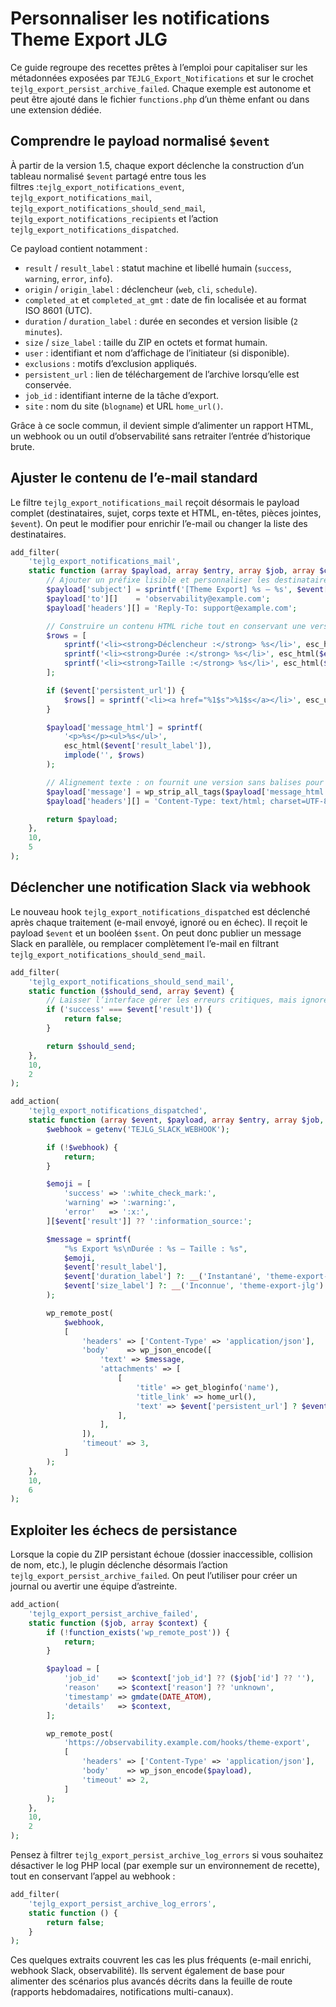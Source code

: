 # Personnaliser les notifications Theme Export JLG

Ce guide regroupe des recettes prêtes à l’emploi pour capitaliser sur les métadonnées exposées par `TEJLG_Export_Notifications` et sur le crochet `tejlg_export_persist_archive_failed`. Chaque exemple est autonome et peut être ajouté dans le fichier `functions.php` d’un thème enfant ou dans une extension dédiée.

## Comprendre le payload normalisé `$event`

À partir de la version 1.5, chaque export déclenche la construction d’un tableau normalisé `$event` partagé entre tous les filtres :`tejlg_export_notifications_event`, `tejlg_export_notifications_mail`, `tejlg_export_notifications_should_send_mail`, `tejlg_export_notifications_recipients` et l’action `tejlg_export_notifications_dispatched`.

Ce payload contient notamment :

- `result` / `result_label` : statut machine et libellé humain (`success`, `warning`, `error`, `info`).
- `origin` / `origin_label` : déclencheur (`web`, `cli`, `schedule`).
- `completed_at` et `completed_at_gmt` : date de fin localisée et au format ISO 8601 (UTC).
- `duration` / `duration_label` : durée en secondes et version lisible (`2 minutes`).
- `size` / `size_label` : taille du ZIP en octets et format humain.
- `user` : identifiant et nom d’affichage de l’initiateur (si disponible).
- `exclusions` : motifs d’exclusion appliqués.
- `persistent_url` : lien de téléchargement de l’archive lorsqu’elle est conservée.
- `job_id` : identifiant interne de la tâche d’export.
- `site` : nom du site (`blogname`) et URL `home_url()`.

Grâce à ce socle commun, il devient simple d’alimenter un rapport HTML, un webhook ou un outil d’observabilité sans retraiter l’entrée d’historique brute.

## Ajuster le contenu de l’e-mail standard

Le filtre `tejlg_export_notifications_mail` reçoit désormais le payload complet (destinataires, sujet, corps texte et HTML, en-têtes, pièces jointes, `$event`). On peut le modifier pour enrichir l’e-mail ou changer la liste des destinataires.

```php
add_filter(
    'tejlg_export_notifications_mail',
    static function (array $payload, array $entry, array $job, array $context, array $event) {
        // Ajouter un préfixe lisible et personnaliser les destinataires.
        $payload['subject'] = sprintf('[Theme Export] %s — %s', $event['result_label'], $payload['subject']);
        $payload['to'][]    = 'observability@example.com';
        $payload['headers'][] = 'Reply-To: support@example.com';

        // Construire un contenu HTML riche tout en conservant une version texte.
        $rows = [
            sprintf('<li><strong>Déclencheur :</strong> %s</li>', esc_html($event['origin_label'])),
            sprintf('<li><strong>Durée :</strong> %s</li>', esc_html($event['duration_label'] ?: __('Instantané', 'theme-export-jlg'))),
            sprintf('<li><strong>Taille :</strong> %s</li>', esc_html($event['size_label'] ?: __('Inconnue', 'theme-export-jlg'))),
        ];

        if ($event['persistent_url']) {
            $rows[] = sprintf('<li><a href="%1$s">%1$s</a></li>', esc_url($event['persistent_url']));
        }

        $payload['message_html'] = sprintf(
            '<p>%s</p><ul>%s</ul>',
            esc_html($event['result_label']),
            implode('', $rows)
        );

        // Alignement texte : on fournit une version sans balises pour les lecteurs non HTML.
        $payload['message'] = wp_strip_all_tags($payload['message_html']);
        $payload['headers'][] = 'Content-Type: text/html; charset=UTF-8';

        return $payload;
    },
    10,
    5
);
```

## Déclencher une notification Slack via webhook

Le nouveau hook `tejlg_export_notifications_dispatched` est déclenché après chaque traitement (e-mail envoyé, ignoré ou en échec). Il reçoit le payload `$event` et un booléen `$sent`. On peut donc publier un message Slack en parallèle, ou remplacer complètement l’e-mail en filtrant `tejlg_export_notifications_should_send_mail`.

```php
add_filter(
    'tejlg_export_notifications_should_send_mail',
    static function ($should_send, array $event) {
        // Laisser l’interface gérer les erreurs critiques, mais ignorer les succès.
        if ('success' === $event['result']) {
            return false;
        }

        return $should_send;
    },
    10,
    2
);

add_action(
    'tejlg_export_notifications_dispatched',
    static function (array $event, $payload, array $entry, array $job, array $context, bool $sent) {
        $webhook = getenv('TEJLG_SLACK_WEBHOOK');

        if (!$webhook) {
            return;
        }

        $emoji = [
            'success' => ':white_check_mark:',
            'warning' => ':warning:',
            'error'   => ':x:',
        ][$event['result']] ?? ':information_source:';

        $message = sprintf(
            "%s Export %s\nDurée : %s — Taille : %s",
            $emoji,
            $event['result_label'],
            $event['duration_label'] ?: __('Instantané', 'theme-export-jlg'),
            $event['size_label'] ?: __('Inconnue', 'theme-export-jlg')
        );

        wp_remote_post(
            $webhook,
            [
                'headers' => ['Content-Type' => 'application/json'],
                'body'    => wp_json_encode([
                    'text' => $message,
                    'attachments' => [
                        [
                            'title' => get_bloginfo('name'),
                            'title_link' => home_url(),
                            'text' => $event['persistent_url'] ? $event['persistent_url'] : __('Pas d’archive disponible', 'theme-export-jlg'),
                        ],
                    ],
                ]),
                'timeout' => 3,
            ]
        );
    },
    10,
    6
);
```

## Exploiter les échecs de persistance

Lorsque la copie du ZIP persistant échoue (dossier inaccessible, collision de nom, etc.), le plugin déclenche désormais l’action `tejlg_export_persist_archive_failed`. On peut l’utiliser pour créer un journal ou avertir une équipe d’astreinte.

```php
add_action(
    'tejlg_export_persist_archive_failed',
    static function ($job, array $context) {
        if (!function_exists('wp_remote_post')) {
            return;
        }

        $payload = [
            'job_id'    => $context['job_id'] ?? ($job['id'] ?? ''),
            'reason'    => $context['reason'] ?? 'unknown',
            'timestamp' => gmdate(DATE_ATOM),
            'details'   => $context,
        ];

        wp_remote_post(
            'https://observability.example.com/hooks/theme-export',
            [
                'headers' => ['Content-Type' => 'application/json'],
                'body'    => wp_json_encode($payload),
                'timeout' => 2,
            ]
        );
    },
    10,
    2
);
```

Pensez à filtrer `tejlg_export_persist_archive_log_errors` si vous souhaitez désactiver le log PHP local (par exemple sur un environnement de recette), tout en conservant l’appel au webhook :

```php
add_filter(
    'tejlg_export_persist_archive_log_errors',
    static function () {
        return false;
    }
);
```

Ces quelques extraits couvrent les cas les plus fréquents (e-mail enrichi, webhook Slack, observabilité). Ils servent également de base pour alimenter des scénarios plus avancés décrits dans la feuille de route (rapports hebdomadaires, notifications multi-canaux).
